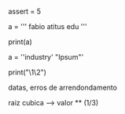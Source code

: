 assert = 5 

a = ''' 
fabio
atitus
edu
'''

print(a)

a = '\'industry\' \"Ipsum\"'

print("\\1\\2")

datas, erros de arrendondamento

raiz cubica --> valor ** (1/3)